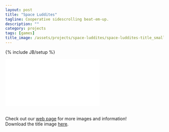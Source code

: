 ```yaml
---
layout: post
title: "Space Luddites"
tagline: Cooperative sidescrolling beat-em-up.
description: ""
category: projects
tags: [games]
title_image: /assets/projects/space-luddites/space-luddites-title_small.png
---
```

{% include JB/setup %}


<!--more-->

<div class="video-wrapper"><iframe src="//player.vimeo.com/video/92751871" frameborder="0" webkitallowfullscreen mozallowfullscreen allowfullscreen></iframe></div>

<br>

Check out our <a href="http://snabb.webege.com/press/">web page</a> for more images and information!
<br>Download the title image <a href="/assets/projects/space-luddites/space-luddites-title_large.png">here</a>.
